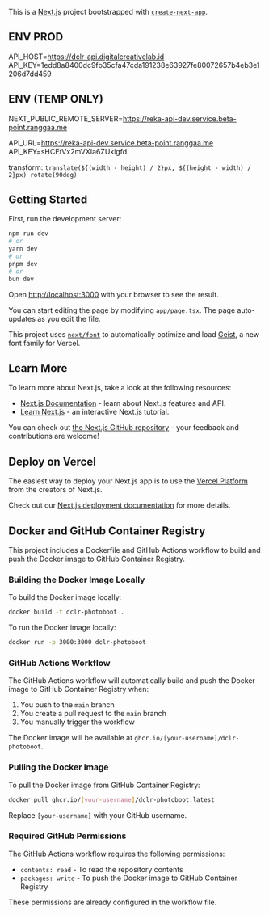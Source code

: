 This is a [Next.js](https://nextjs.org) project bootstrapped with [`create-next-app`](https://nextjs.org/docs/app/api-reference/cli/create-next-app).

## ENV PROD

API_HOST=https://dclr-api.digitalcreativelab.id
API_KEY=1edd8a8400dc9fb35cfa47cda191238e63927fe80072657b4eb3e1206d7dd459

## ENV (TEMP ONLY)
NEXT_PUBLIC_REMOTE_SERVER=https://reka-api-dev.service.beta-point.ranggaa.me

API_URL=https://reka-api-dev.service.beta-point.ranggaa.me
API_KEY=sHCEtVx2mVXIa6ZUkigfd

transform: `translate(${(width - height) / 2}px, ${(height - width) / 2}px) rotate(90deg)`
## Getting Started

First, run the development server:

```bash
npm run dev
# or
yarn dev
# or
pnpm dev
# or
bun dev
```

Open [http://localhost:3000](http://localhost:3000) with your browser to see the result.

You can start editing the page by modifying `app/page.tsx`. The page auto-updates as you edit the file.

This project uses [`next/font`](https://nextjs.org/docs/app/building-your-application/optimizing/fonts) to automatically optimize and load [Geist](https://vercel.com/font), a new font family for Vercel.

## Learn More

To learn more about Next.js, take a look at the following resources:

- [Next.js Documentation](https://nextjs.org/docs) - learn about Next.js features and API.
- [Learn Next.js](https://nextjs.org/learn) - an interactive Next.js tutorial.

You can check out [the Next.js GitHub repository](https://github.com/vercel/next.js) - your feedback and contributions are welcome!

## Deploy on Vercel

The easiest way to deploy your Next.js app is to use the [Vercel Platform](https://vercel.com/new?utm_medium=default-template&filter=next.js&utm_source=create-next-app&utm_campaign=create-next-app-readme) from the creators of Next.js.

Check out our [Next.js deployment documentation](https://nextjs.org/docs/app/building-your-application/deploying) for more details.

## Docker and GitHub Container Registry

This project includes a Dockerfile and GitHub Actions workflow to build and push the Docker image to GitHub Container Registry.

### Building the Docker Image Locally

To build the Docker image locally:

```bash
docker build -t dclr-photoboot .
```

To run the Docker image locally:

```bash
docker run -p 3000:3000 dclr-photoboot
```

### GitHub Actions Workflow

The GitHub Actions workflow will automatically build and push the Docker image to GitHub Container Registry when:

1. You push to the `main` branch
2. You create a pull request to the `main` branch
3. You manually trigger the workflow

The Docker image will be available at `ghcr.io/[your-username]/dclr-photoboot`.

### Pulling the Docker Image

To pull the Docker image from GitHub Container Registry:

```bash
docker pull ghcr.io/[your-username]/dclr-photoboot:latest
```

Replace `[your-username]` with your GitHub username.

### Required GitHub Permissions

The GitHub Actions workflow requires the following permissions:
- `contents: read` - To read the repository contents
- `packages: write` - To push the Docker image to GitHub Container Registry

These permissions are already configured in the workflow file.
